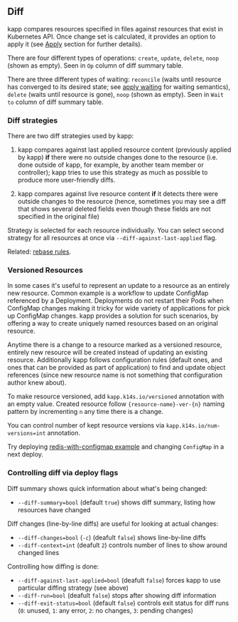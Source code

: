 ## Diff

kapp compares resources specified in files against resources that exist in Kubernetes API. Once change set is calculated, it provides an option to apply it (see [Apply](apply.md) section for further details).

There are four different types of operations: `create`, `update`, `delete`, `noop` (shown as empty). Seen in `Op` column of diff summary table.

There are three different types of waiting: `reconcile` (waits until resource has converged to its desired state; see [apply waiting](apply-waiting.md) for waiting semantics), `delete` (waits until resource is gone), `noop` (shown as empty). Seen in `Wait to` column of diff summary table.

### Diff strategies

There are two diff strategies used by kapp:

1. kapp compares against last applied resource content (previously applied by kapp) **if** there were no outside changes done to the resource (i.e. done outside of kapp, for example, by another team member or controller); kapp tries to use this strategy as much as possible to produce more user-friendly diffs.

2. kapp compares against live resource content **if** it detects there were outside changes to the resource (hence, sometimes you may see a diff that shows several deleted fields even though these fields are not specified in the original file)

Strategy is selected for each resource individually. You can select second strategy for all resources at once via `--diff-against-last-applied` flag.

Related: [rebase rules](config.md).

### Versioned Resources

In some cases it's useful to represent an update to a resource as an entirely new resource. Common example is a workflow to update ConfigMap referenced by a Deployment. Deployments do not restart their Pods when ConfigMap changes making it tricky for wide variety of applications for pick up ConfigMap changes. kapp provides a solution for such scenarios, by offering a way to create uniquely named resources based on an original resource.

Anytime there is a change to a resource marked as a versioned resource, entirely new resource will be created instead of updating an existing resource. Additionally kapp follows configuration rules (default ones, and ones that can be provided as part of application) to find and update object references (since new resource name is not something that configuration author knew about).

To make resource versioned, add `kapp.k14s.io/versioned` annotation with an empty value. Created resource follow `{resource-name}-ver-{n}` naming pattern by incrementing `n` any time there is a change.

You can control number of kept resource versions via `kapp.k14s.io/num-versions=int` annotation.

Try deploying [redis-with-configmap example](../examples/gitops/redis-with-configmap) and changing `ConfigMap` in a next deploy.

### Controlling diff via deploy flags

Diff summary shows quick information about what's being changed:

- `--diff-summary=bool` (default `true`) shows diff summary, listing how resources have changed

Diff changes (line-by-line diffs) are useful for looking at actual changes:

- `--diff-changes=bool` (`-c`) (deafult `false`) shows line-by-line diffs
- `--diff-context=int` (deafult `2`) controls number of lines to show around changed lines

Controlling how diffing is done:

- `--diff-against-last-applied=bool` (deafult `false`) forces kapp to use particular diffing strategy (see above)
- `--diff-run=bool` (deafult `false`) stops after showing diff information
- `--diff-exit-status=bool` (default `false`) controls exit status for diff runs (`0`: unused, `1`: any error, `2`: no changes, `3`: pending changes)
